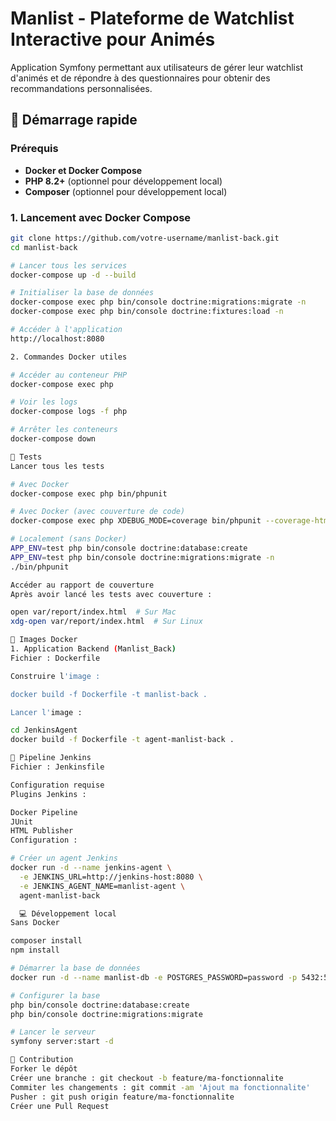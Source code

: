 # Manlist - Plateforme de Watchlist Interactive pour Animés

Application Symfony permettant aux utilisateurs de gérer leur watchlist d'animés et de répondre à des questionnaires pour obtenir des recommandations personnalisées.

## 🚀 Démarrage rapide

### Prérequis
- **Docker et Docker Compose**
- **PHP 8.2+** (optionnel pour développement local)
- **Composer** (optionnel pour développement local)

### 1. Lancement avec Docker Compose

```bash
git clone https://github.com/votre-username/manlist-back.git
cd manlist-back

# Lancer tous les services
docker-compose up -d --build

# Initialiser la base de données
docker-compose exec php bin/console doctrine:migrations:migrate -n
docker-compose exec php bin/console doctrine:fixtures:load -n

# Accéder à l'application
http://localhost:8080

2. Commandes Docker utiles

# Accéder au conteneur PHP
docker-compose exec php 

# Voir les logs
docker-compose logs -f php

# Arrêter les conteneurs
docker-compose down

🧪 Tests
Lancer tous les tests

# Avec Docker
docker-compose exec php bin/phpunit

# Avec Docker (avec couverture de code)
docker-compose exec php XDEBUG_MODE=coverage bin/phpunit --coverage-html var/report

# Localement (sans Docker)
APP_ENV=test php bin/console doctrine:database:create
APP_ENV=test php bin/console doctrine:migrations:migrate -n
./bin/phpunit

Accéder au rapport de couverture
Après avoir lancé les tests avec couverture :

open var/report/index.html  # Sur Mac
xdg-open var/report/index.html  # Sur Linux

🐳 Images Docker
1. Application Backend (Manlist_Back)
Fichier : Dockerfile

Construire l'image :

docker build -f Dockerfile -t manlist-back .

Lancer l'image :

cd JenkinsAgent
docker build -f Dockerfile -t agent-manlist-back .

🔧 Pipeline Jenkins
Fichier : Jenkinsfile

Configuration requise
Plugins Jenkins :

Docker Pipeline
JUnit
HTML Publisher
Configuration :

# Créer un agent Jenkins
docker run -d --name jenkins-agent \
  -e JENKINS_URL=http://jenkins-host:8080 \
  -e JENKINS_AGENT_NAME=manlist-agent \
  agent-manlist-back

  💻 Développement local
Sans Docker

composer install
npm install

# Démarrer la base de données
docker run -d --name manlist-db -e POSTGRES_PASSWORD=password -p 5432:5432 postgres:15

# Configurer la base
php bin/console doctrine:database:create
php bin/console doctrine:migrations:migrate

# Lancer le serveur
symfony server:start -d

🤝 Contribution
Forker le dépôt
Créer une branche : git checkout -b feature/ma-fonctionnalite
Commiter les changements : git commit -am 'Ajout ma fonctionnalite'
Pusher : git push origin feature/ma-fonctionnalite
Créer une Pull Request